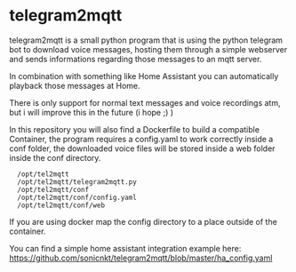 # telegram2mqtt

telegram2mqtt is a small python program that is using the python telegram bot to download voice messages, hosting them through a simple webserver and sends informations regarding those messages to an mqtt server. 

In combination with something like Home Assistant you can automatically playback those messages at Home.

There is only support for normal text messages and voice recordings atm, but i will improve this in the future (i hope ;) )

In this repository you will also find a Dockerfile to build a compatible Container, the program requires a config.yaml to work correctly inside a conf folder, the downloaded voice files will be stored inside a web folder inside the conf directory.

```
  /opt/tel2mqtt
  /opt/tel2mqtt/telegram2mqtt.py
  /opt/tel2mqtt/conf
  /opt/tel2mqtt/conf/config.yaml
  /opt/tel2mqtt/conf/web
```

If you are using docker map the config directory to a place outside of the container.


You can find a simple home assistant integration example here: https://github.com/sonicnkt/telegram2mqtt/blob/master/ha_config.yaml

